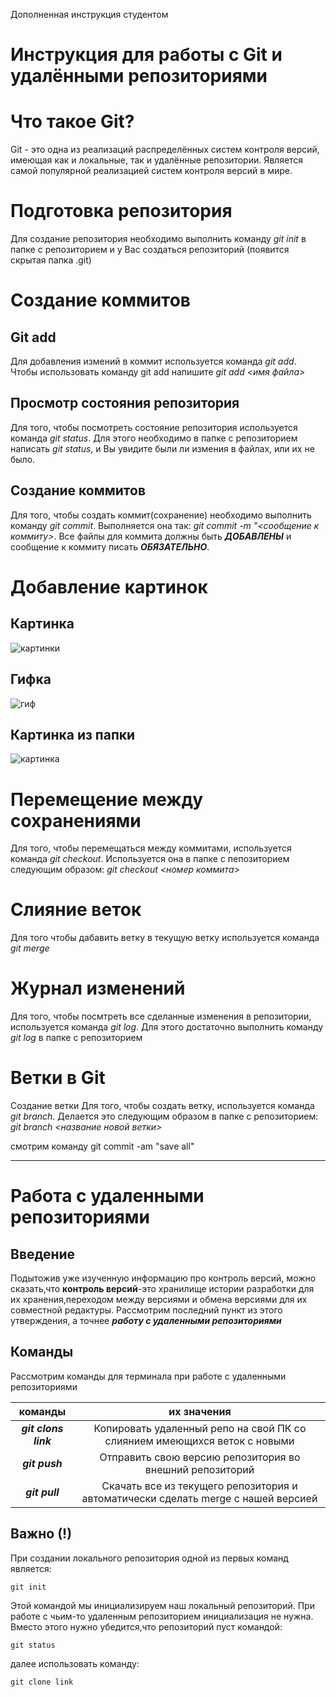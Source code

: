 Дополненная инструкция студентом
# Инструкция для работы с Git и удалёнными репозиториями
# Что такое Git?
Git - это одна из реализаций распределённых систем контроля версий, имеющая как и локальные, так и удалённые репозитории. Является самой популярной реализацией систем контроля версий в мире.
# Подготовка репозитория
Для создание репозитория необходимо выполнить команду _git init_ в папке с репозиторием и у Вас создаться репозиторий (появится скрытая папка .git)

# Создание коммитов
## Git add
Для добавления измений в коммит используется команда *git add*. Чтобы использовать команду git add напишите *git add <имя файла>*

Просмотр состояния репозитория
---
Для того, чтобы посмотреть состояние репозитория используется команда *git status*. Для этого необходимо в папке с репозиторием написать *git status*, и Вы увидите были ли измения в файлах, или их не было.

## Создание коммитов
Для того, чтобы создать коммит(сохранение) необходимо выполнить команду *git commit*. Выполняется она так: *git commit -m "<сообщение к коммиту>*. Все файлы для коммита должны быть ***ДОБАВЛЕНЫ*** и сообщение к коммиту писать ***ОБЯЗАТЕЛЬНО***.

# Добавление картинок
## Картинка
   ![картинки](https://miro.medium.com/max/1400/1*vlDY5078rLn0dFQWbdAKUA.png)
## Гифка
   ![гиф](https://raw.githubusercontent.com/nadehi18/battery-wallpaper-windows/master/preview/charging.gif)
## Картинка из папки
   ![картинка](1_S-_fv45WT4MgqtnPVsxtHQ.jpeg)

# Перемещение между сохранениями
Для того, чтобы перемещаться между коммитами, используется команда *git checkout*. Используется она в папке с пепозиторием следующим образом: *git checkout <номер коммита>*
# Слияние веток
Для того чтобы дабавить ветку в текущую ветку используется команда *git merge*
# Журнал изменений
Для того, чтобы посмтреть все сделанные изменения в репозитории, используется команда _git log_. Для этого достаточно выполнить команду _git log_ в папке с репозиторием
# Ветки в Git
Создание ветки
Для того, чтобы создать ветку, используется команда *git branch*. Делается это следующим образом в папке с репозиторием: *git branch <название новой ветки>*

смотрим команду git commit -am "save all"
___________________
# Работа с удаленными репозиториями
## Введение
Подытожив уже изученную информацию про контроль версий, можно сказать,что **контроль версий**-это хранилище истории разработки для их хранения,переходом между версиями и обмена версиями для их совместной редактуры. Рассмотрим последний пункт из этого утверждения, а точнее ***работу с удаленными репозиториями***
## Команды
Рассмотрим команды для терминала при работе с удаленными репозиториями

| команды | их значения |
| :---------: | :---------: |
| ___git clons *link*___ | Копировать удаленный репо на свой ПК со слиянием имеющихся веток с новыми |
| ___git push___ | Отправить свою версию репозитория во внешний репозиторий |
| ___git pull___ | Cкачать все из текущего репозитория и автоматически сделать merge с нашей версией |

## Важно (!)
При создании локального репозитория одной из первых команд является:
``` 
git init
``` 
Этой командой мы инициализируем наш локальный репозиторий. При работе с чьим-то удаленным репозиторием инициализация не нужна. Вместо этого нужно убедится,что репозиторий пуст командой:
``` 
git status
``` 
далее использовать команду:
``` 
git clone link
``` 